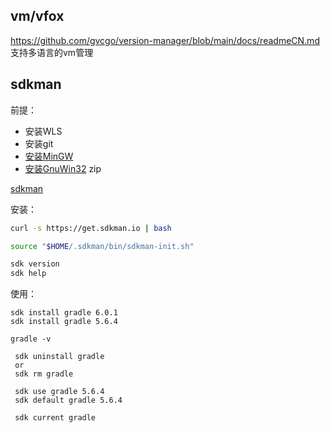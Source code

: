 
## vm/vfox
https://github.com/gvcgo/version-manager/blob/main/docs/readmeCN.md
支持多语言的vm管理


## sdkman
前提：
- 安装WLS
- 安装git
- [安装MinGW](https://sourceforge.net/projects/mingw-w64/)
- [安装GnuWin32](https://sourceforge.net/projects/gnuwin32/files/) zip

[sdkman](https://sdkman.io/install)

安装：
```bash
curl -s https://get.sdkman.io | bash
```

```bash
source "$HOME/.sdkman/bin/sdkman-init.sh"
```

```bash
sdk version
sdk help
```


使用：
```
sdk install gradle 6.0.1
sdk install gradle 5.6.4

gradle -v

 sdk uninstall gradle
 or
 sdk rm gradle

 sdk use gradle 5.6.4
 sdk default gradle 5.6.4

 sdk current gradle
```

